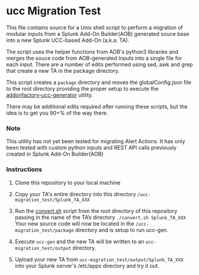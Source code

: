 # ucc Migration Test

This file contains source for a Unix shell script to perform a migration of modular inputs from a Splunk Add-On Builder(AOB) generated souce base into a new Splunk UCC-based Add-On (a.k.a. TA).  

The script uses the helper functions from AOB's python3 libraries and merges the souce code from AOB-generated Inputs into a single file for each input.   There are a number of edits performed using sed, awk and grep that create a new TA in the package directory.    

This script creates a `package` directory and moves the globalConfig.json file to the root directory providing the proper setup to execute the [addonfactory-ucc-generator](https://github.com/splunk/addonfactory-ucc-generator) utility.

There may be additional edits required after running these scripts, but the idea is to get you 90+% of the way there. 

### Note
This utility has not yet been tested for migrating Alert Actions.  It has only been tested with custom python inputs and REST API calls previously created in Splunk Add-On Builder(AOB)

### Instructions
1. Clone this repository to your local machine
2. Copy your TA's entire directory into this directory `/ucc-migration_test/Splunk_TA_XXX`
3. Run the [convert.sh](https://github.com/tmartin14/ucc_migration_test/convert.sh) script from the root directory of this repository passing in the name of the TA’s directory    `./convert.sh Splunk_TA_XXX` 
    Your new source code will now be located in the `/ucc-migration_test/package` directory and is setup to run ucc-gen.

4. Execute `ucc-gen` and the new TA will be written to an `ucc-migration_test/output` directory.
5. Upload your new TA from `ucc-migration_test/output/Splunk_TA_XXX` into your Splunk server's /etc/apps directory and try it out.


